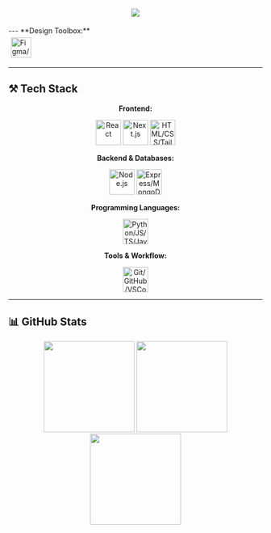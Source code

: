 <!-- Animated Header -->
<h1 align="center">
  <img src="https://readme-typing-svg.herokuapp.com?font=Righteous&size=35&center=true&vCenter=true&width=650&height=70&duration=4000&lines=Hi+There!+👋;I'm+Naveed+Ahmed+Syed!;UI/UX+Designer+%26+Software+Developer;Turning+Ideas+Into+Pixel-Perfect+Reality..." />
</h1>
---
**Design Toolbox:**  
<div>
  <img src="https://skillicons.dev/icons?i=figma,xd,photoshop,illustrator,tailwind,bootstrap,mui" height="40" style="margin:5px;" title="Figma/Adobe/XD/Frameworks"/>
</div>

</div>

---

## ⚒️ Tech Stack
<div align="center">

**Frontend:**  
<div>
  <a href="#"><img src="https://skillicons.dev/icons?i=react" height="50" title="React" /></a>
  <a href="#"><img src="https://skillicons.dev/icons?i=nextjs" height="50" title="Next.js" /></a>
  <a href="#"><img src="https://skillicons.dev/icons?i=html,css,tailwind,bootstrap,mui" height="50" title="HTML/CSS/Tailwind/Bootstrap/MUI" /></a>
</div>

**Backend & Databases:**  
<div>
  <a href="#"><img src="https://skillicons.dev/icons?i=nodejs" height="50" title="Node.js" /></a>
  <a href="#"><img src="https://skillicons.dev/icons?i=express,mongodb,mysql,firebase,flask" height="50" title="Express/MongoDB/MySQL/Firebase/Flask" /></a>
</div>

**Programming Languages:**  
<div>
  <a href="#"><img src="https://skillicons.dev/icons?i=python,javascript,typescript,java,c" height="50" title="Python/JS/TS/Java/C" /></a>
</div>

**Tools & Workflow:**  
<div>
  <a href="#"><img src="https://skillicons.dev/icons?i=git,github,vscode,postman" height="50" title="Git/GitHub/VSCode/Postman" /></a>
</div>

</div>

---

## 📊 GitHub Stats
<div align="center">

<img src="https://github-readme-stats.vercel.app/api?username=NaveedAhmeds&theme=nightowl&hide_border=false&include_all_commits=true&count_private=true" height="180px"/>  
<img src="https://github-readme-streak-stats.herokuapp.com/?user=NaveedAhmeds&theme=nightowl&hide_border=false" height="180px"/>  
<img src="https://github-readme-stats.vercel.app/api/top-langs/?username=NaveedAhmeds&theme=nightowl&layout=compact&hide_border=false" height="180px"/>

</div>
